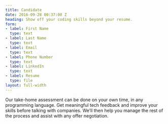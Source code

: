 ```yaml
---
title: Candidate
date: 2016-09-28 00:37:00 Z
heading: Show off your coding skills beyond your resume.
form:
- label: First Name
  type: text
- label: Last Name
  type: text
- label: Email
  type: text
- label: Phone Number
  type: text
- label: LinkedIn
  type: text
- label: Resume
  type: file
layout: full-width
---
```


Our take-home assessment can be done on your own time, in any programming language. Get meaningful tech feedback and improve your skills before talking with companies. We’ll then help you manage the rest of the process and assist with any offer negotiation.
